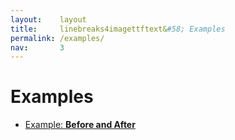 ```yaml
---
layout:    layout
title:     linebreaks4imagettftext&#58; Examples
permalink: /examples/
nav:       3
---
```


# Examples

 * [Example: **Before and After**](/examples/before-and-after/)
